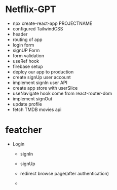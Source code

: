 # Netflix-GPT
- npx create-react-app PROJECTNAME
- configured TailwindCSS
- header
- routing of app
- login form
- signUP Form 
- form validation 
- useRef hook
- firebase setup
- deploy our app to production
- create signUp user account 
- implement signIn user API
- create app store with userSlice
- useNavigate hook come from react-router-dom
- implement signOut 
- update profile
- fetch TMDB movies api

# featcher 
- Login
   - signIn 
   - signUp
   - redirect browse page(after authentication)

   - 